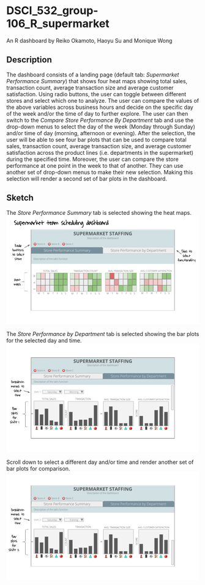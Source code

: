 # DSCI_532_group-106_R_supermarket
An R dashboard by Reiko Okamoto, Haoyu Su and Monique Wong

## Description

The dashboard consists of a landing page (default tab: *Supermarket Performance Summary*) that shows four heat maps showing total sales, transaction count, average transaction size and average customer satisfaction. Using radio buttons, the user can toggle between different stores and select which one to analyze. The user can compare the values of the above variables across business hours and decide on the specific day of the week and/or the time of day to further explore. The user can then switch to the *Compare Store Performance By Department* tab and use the drop-down menus to select the day of the week (Monday through Sunday) and/or time of day (morning, afternoon or evening). After the selection, the user will be able to see four bar plots that can be used to compare total sales, transaction count, average transaction size, and average customer satisfaction across the product lines (i.e. departments in the supermarket) during the specified time. Moreover, the user can compare the store performance at one point in the week to that of another. They can use another set of drop-down menus to make their new selection. Making this selection will render a second set of bar plots in the dashboard.

## Sketch

The *Store Performance Summary* tab is selected showing the heat maps.
![01-app_sketch](imgs/01-R-app-sketch.png)

The *Store Performance by Department* tab is selected showing the bar plots for the selected day and time.
![02-app_sketch](imgs/02-R-app-sketch.png)

Scroll down to select a different day and/or time and render another set of bar plots for comparison.
![03-app_sketch](imgs/03-R-app-sketch.png)